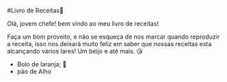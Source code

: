 #Livro de Receitas:book:

Olá, jovem chefe! bem vindo ao meu livro de receitas!

Faça um bom proveito, e não se esqueça de nos marcar quando reproduzir a receita, isso nos deixará muito feliz em saber que nossas receitas esta alcançando  vários lares! Um beijo e até mais. :kissing_heart:

- Bolo de laranja; :orange:
- pão de Alho
